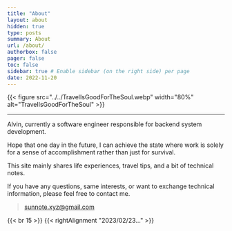 ```yaml
---
title: "About"
layout: about
hidden: true
type: posts
summary: About
url: /about/
authorbox: false
pager: false
toc: false
sidebar: true # Enable sidebar (on the right side) per page
date: 2022-11-20
---
```


{{< figure src="../../TravelIsGoodForTheSoul.webp" width="80%" alt="TravelIsGoodForTheSoul" >}}  

---
<!-- {{< timeline >}}

    {{% event title="Current position" from="2023-01-01"%}}
I'm working here
    {{% /event %}}

    {{% event title="Current position" from=""%}}
I'm working here
    {{% /event %}}
    {{% event title="Current position" from=""%}}

    {{% /event %}}

{{< /timeline >}} -->

Alvin, currently a software engineer responsible for backend system development.  

Hope that one day in the future, I can achieve the state where work is solely for a sense of accomplishment rather than just for survival.

This site mainly shares life experiences, travel tips, and a bit of technical notes.  

If you have any questions, same interests, or want to exchange technical information, please feel free to contact me.

>sunnote.xyz@gmail.com

{{< br 15 >}}
{{< rightAlignment  "2023/02/23..." >}}





